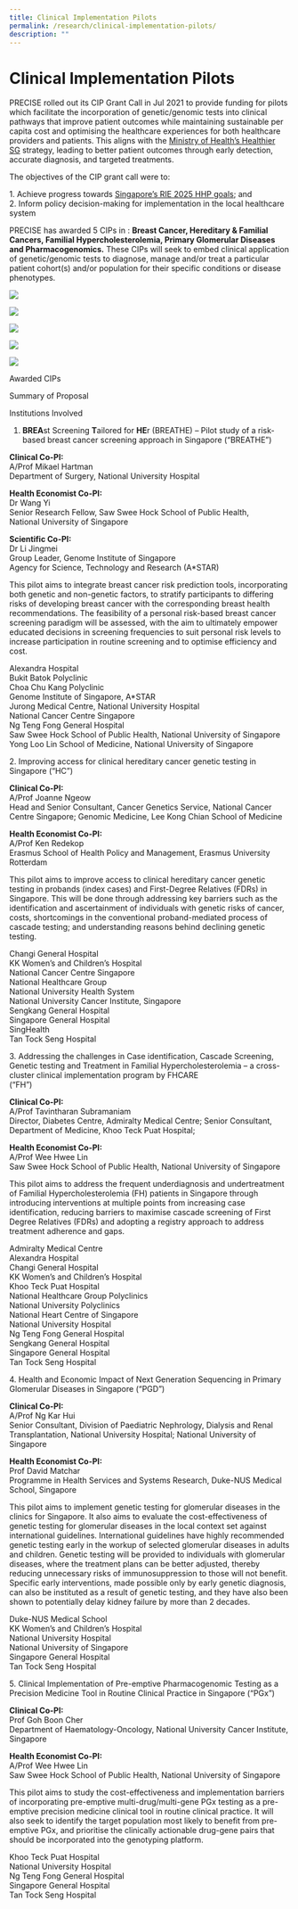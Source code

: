 ```yaml
---
title: Clinical Implementation Pilots
permalink: /research/clinical-implementation-pilots/
description: ""
---
```

Clinical Implementation Pilots
==============================

PRECISE rolled out its CIP Grant Call in Jul 2021 to provide funding for pilots which facilitate the incorporation of genetic/genomic tests into clinical pathways that improve patient outcomes while maintaining sustainable per capita cost and optimising the healthcare experiences for both healthcare providers and patients. This aligns with the [Ministry of Health’s Healthier SG](https://www.healthiersg.gov.sg/) strategy, leading to better patient outcomes through early detection, accurate diagnosis, and targeted treatments.

The objectives of the CIP grant call were to:

1\. Achieve progress towards [Singapore’s RIE 2025 HHP goals](https://www.nrf.gov.sg/rie2025-plan/human-health-and-potential); and  
2\. Inform policy decision-making for implementation in the local healthcare system

PRECISE has awarded 5 CIPs in : **Breast Cancer, Hereditary & Familial Cancers, Familial Hypercholesterolemia, Primary Glomerular Diseases and Pharmacogenomics.** These CIPs will seek to embed clinical application of genetic/genomic tests to diagnose, manage and/or treat a particular patient cohort(s) and/or population for their specific conditions or disease phenotypes.

![](https://www.npm.sg/wp-content/uploads/2022/11/HC.jpg)

![](https://www.npm.sg/wp-content/uploads/2022/11/BCS.jpg)

![](https://www.npm.sg/wp-content/uploads/2022/11/HAFC.jpg)

![](https://www.npm.sg/wp-content/uploads/2022/11/KD.jpg)

![](https://www.npm.sg/wp-content/uploads/2022/11/DR.jpg)

Awarded CIPs

Summary of Proposal

Institutions Involved

1. **BREA**st Screening **T**ailored for **HE**r (BREATHE) – Pilot study of a risk-based breast cancer screening approach in Singapore (“BREATHE”)

**Clinical Co-PI:**  
A/Prof Mikael Hartman  
Department of Surgery, National University Hospital

**Health Economist Co-PI:**  
Dr Wang Yi  
Senior Research Fellow, Saw Swee Hock School of Public Health,  
National University of Singapore

**Scientific Co-PI:**  
Dr Li Jingmei  
Group Leader, Genome Institute of Singapore  
Agency for Science, Technology and Research (A\*STAR)

This pilot aims to integrate breast cancer risk prediction tools, incorporating both genetic and non-genetic factors, to stratify participants to differing risks of developing breast cancer with the corresponding breast health recommendations. The feasibility of a personal risk-based breast cancer screening paradigm will be assessed, with the aim to ultimately empower educated decisions in screening frequencies to suit personal risk levels to increase participation in routine screening and to optimise efficiency and cost.

Alexandra Hospital  
Bukit Batok Polyclinic  
Choa Chu Kang Polyclinic  
Genome Institute of Singapore, A\*STAR  
Jurong Medical Centre, National University Hospital  
National Cancer Centre Singapore  
Ng Teng Fong General Hospital  
Saw Swee Hock School of Public Health, National University of Singapore  
Yong Loo Lin School of Medicine, National University of Singapore

2\. Improving access for clinical hereditary cancer genetic testing in Singapore (“HC”)

**Clinical Co-PI:**  
A/Prof Joanne Ngeow  
Head and Senior Consultant, Cancer Genetics Service, National Cancer Centre Singapore; Genomic Medicine, Lee Kong Chian School of Medicine

**Health Economist Co-PI:**  
A/Prof Ken Redekop  
Erasmus School of Health Policy and Management, Erasmus University Rotterdam

This pilot aims to improve access to clinical hereditary cancer genetic testing in probands (index cases) and First-Degree Relatives (FDRs) in Singapore. This will be done through addressing key barriers such as the identification and ascertainment of individuals with genetic risks of cancer, costs, shortcomings in the conventional proband-mediated process of cascade testing; and understanding reasons behind declining genetic testing.

Changi General Hospital  
KK Women’s and Children’s Hospital  
National Cancer Centre Singapore  
National Healthcare Group  
National University Health System  
National University Cancer Institute, Singapore  
Sengkang General Hospital  
Singapore General Hospital  
SingHealth  
Tan Tock Seng Hospital

3\. Addressing the challenges in Case identification, Cascade Screening, Genetic testing and Treatment in Familial Hypercholesterolemia – a cross-cluster clinical implementation program by FHCARE  
(“FH”)

**Clinical Co-PI:**  
A/Prof Tavintharan Subramaniam  
Director, Diabetes Centre, Admiralty Medical Centre; Senior Consultant, Department of Medicine, Khoo Teck Puat Hospital;

**Health Economist Co-PI:**  
A/Prof Wee Hwee Lin  
Saw Swee Hock School of Public Health, National University of Singapore

This pilot aims to address the frequent underdiagnosis and undertreatment of Familial Hypercholesterolemia (FH) patients in Singapore through introducing interventions at multiple points from increasing case identification, reducing barriers to maximise cascade screening of First Degree Relatives (FDRs) and adopting a registry approach to address treatment adherence and gaps.

Admiralty Medical Centre  
Alexandra Hospital  
Changi General Hospital  
KK Women’s and Children’s Hospital  
Khoo Teck Puat Hospital  
National Healthcare Group Polyclinics  
National University Polyclinics  
National Heart Centre of Singapore  
National University Hospital  
Ng Teng Fong General Hospital  
Sengkang General Hospital  
Singapore General Hospital  
Tan Tock Seng Hospital

4\. Health and Economic Impact of Next Generation Sequencing in Primary Glomerular Diseases in Singapore (“PGD”)

**Clinical Co-PI:**  
A/Prof Ng Kar Hui  
Senior Consultant, Division of Paediatric Nephrology, Dialysis and Renal Transplantation, National University Hospital; National University of Singapore

**Health Economist Co-PI:**  
Prof David Matchar  
Programme in Health Services and Systems Research, Duke-NUS Medical School, Singapore

This pilot aims to implement genetic testing for glomerular diseases in the clinics for Singapore. It also aims to evaluate the cost-effectiveness of genetic testing for glomerular diseases in the local context set against international guidelines. International guidelines have highly recommended genetic testing early in the workup of selected glomerular diseases in adults and children. Genetic testing will be provided to individuals with glomerular diseases, where the treatment plans can be better adjusted, thereby reducing unnecessary risks of immunosuppression to those will not benefit. Specific early interventions, made possible only by early genetic diagnosis, can also be instituted as a result of genetic testing, and they have also been shown to potentially delay kidney failure by more than 2 decades.

Duke-NUS Medical School  
KK Women’s and Children’s Hospital  
National University Hospital  
National University of Singapore  
Singapore General Hospital  
Tan Tock Seng Hospital

5\. Clinical Implementation of Pre-emptive Pharmacogenomic Testing as a Precision Medicine Tool in Routine Clinical Practice in Singapore (“PGx”)

**Clinical Co-PI:**  
Prof Goh Boon Cher  
Department of Haematology-Oncology, National University Cancer Institute, Singapore

**Health Economist Co-PI:**  
A/Prof Wee Hwee Lin  
Saw Swee Hock School of Public Health, National University of Singapore

This pilot aims to study the cost-effectiveness and implementation barriers of incorporating pre-emptive multi-drug/multi-gene PGx testing as a pre-emptive precision medicine clinical tool in routine clinical practice. It will also seek to identify the target population most likely to benefit from pre-emptive PGx, and prioritise the clinically actionable drug-gene pairs that should be incorporated into the genotyping platform.

Khoo Teck Puat Hospital  
National University Hospital  
Ng Teng Fong General Hospital  
Singapore General Hospital  
Tan Tock Seng Hospital